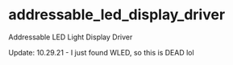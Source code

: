 # addressable_led_display_driver
Addressable LED Light Display Driver

Update: 10.29.21 - I just found WLED, so this is DEAD lol
